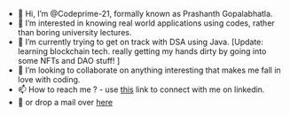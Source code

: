- 👋 Hi, I’m @Codeprime-21, formally known as Prashanth Gopalabhatla.
- 👀 I’m interested in knowing real world applications using codes, rather than boring university lectures.
- 🌱 I’m currently trying to get on track with DSA using Java.
      [Update: learning blockchain tech. really getting my hands dirty by going into some NFTs and DAO stuff! ]
- 💞️ I’m looking to collaborate on anything interesting that makes me fall in love with coding.
- 📫 How to reach me ? - use [this](https://www.linkedin.com/in/prashanth-gopalabhatla-72547b1b0?lipi=urn%3Ali%3Apage%3Ad_flagship3_profile_view_base_contact_details%3BCDhKwLi5Sa6S%2FuhD1USipg%3D%3D) link to connect with me on linkedin.
- 📮 or drop a mail over [here](prashanth.atwork21@gmail.com)

<!---
Codeprime-21/Codeprime-21 is a ✨ special ✨ repository because its `README.md` (this file) appears on your GitHub profile.
You can click the Preview link to take a look at your changes.
--->
